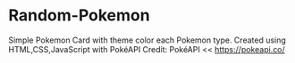 # Random-Pokemon
Simple Pokemon Card with theme color each Pokemon type.
Created using HTML,CSS,JavaScript with PokéAPI
Credit: PokéAPI << https://pokeapi.co/

